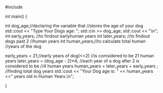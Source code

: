 #include <iostream>

int main() {
  
  int dog_age;//declaring the variable that 
              //stores the age of your dog
 std::cout << "Type Your Dogs age: ";
 std::cin >> dog_age;
 std::cout << "\n";
  int early_years; //to findout earlyhuman years
  int later_years; //to findout dogs past 2 
                   //human years
  int human_years;//to calculate total human 
                  //years of the dog

early_years = 21;//early years of dog(<=2)
  //is comsidered to be 21 human years
later_years = (dog_age - 2)*4;
//each year of a dog after 2 is considered to be //4 human years
human_years = later_years + early_years ;
//finding total dog years
std::cout << "Your Dog age is: " << human_years <<" years old in Human Years.\n";

}
